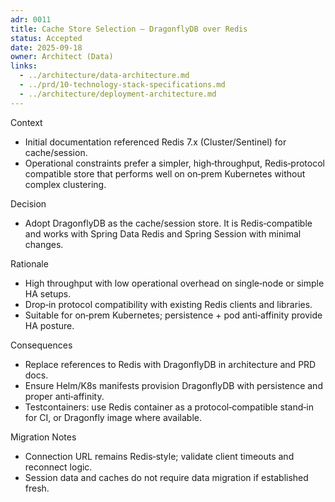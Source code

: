 ```yaml
---
adr: 0011
title: Cache Store Selection — DragonflyDB over Redis
status: Accepted
date: 2025-09-18
owner: Architect (Data)
links:
  - ../architecture/data-architecture.md
  - ../prd/10-technology-stack-specifications.md
  - ../architecture/deployment-architecture.md
---
```


Context

- Initial documentation referenced Redis 7.x (Cluster/Sentinel) for cache/session.
- Operational constraints prefer a simpler, high‑throughput, Redis‑protocol compatible store
  that performs well on on‑prem Kubernetes without complex clustering.

Decision

- Adopt DragonflyDB as the cache/session store. It is Redis‑compatible and
  works with Spring Data Redis and Spring Session with minimal changes.

Rationale

- High throughput with low operational overhead on single‑node or simple HA setups.
- Drop‑in protocol compatibility with existing Redis clients and libraries.
- Suitable for on‑prem Kubernetes; persistence + pod anti‑affinity provide HA posture.

Consequences

- Replace references to Redis with DragonflyDB in architecture and PRD docs.
- Ensure Helm/K8s manifests provision DragonflyDB with persistence and proper anti‑affinity.
- Testcontainers: use Redis container as a protocol‑compatible stand‑in for CI, or Dragonfly image where available.

Migration Notes

- Connection URL remains Redis‑style; validate client timeouts and reconnect logic.
- Session data and caches do not require data migration if established fresh.
